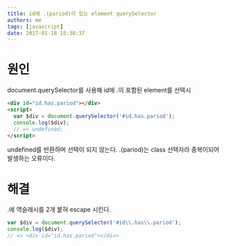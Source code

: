 ```yaml
---
title: id에 .(pariod)이 있는 element querySelector
authors: me
tags: [javascript]
date: 2017-01-18 15:38:37
---
```


# 원인

document.querySelector를 사용해 id에 .이 포함된 element를 선택시

```html
<div id="id.has.pariod"></div>
<script>
  var $div = document.querySelector('#id.has.pariod');
  console.log($div);
  // => undefined;
</script>
```

undefined를 반환하며 선택이 되지 않는다.
.(pariod)는 class 선택자라 중복이되어 발생하는 오류이다.

# 해결

.에 역슬래시를 2개 붙혀 escape 시킨다.

```javascript
var $div = document.querySelector('#id\\.has\\.pariod');
console.log($div);
// => <div id="id.has.pariod"></div>
```
